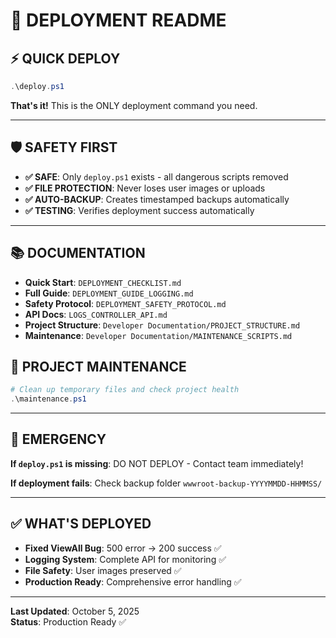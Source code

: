 # 🚀 DEPLOYMENT README

## ⚡ QUICK DEPLOY
```powershell
.\deploy.ps1
```
**That's it!** This is the ONLY deployment command you need.

---

## 🛡️ SAFETY FIRST
- **✅ SAFE**: Only `deploy.ps1` exists - all dangerous scripts removed
- **✅ FILE PROTECTION**: Never loses user images or uploads
- **✅ AUTO-BACKUP**: Creates timestamped backups automatically
- **✅ TESTING**: Verifies deployment success automatically

---

## 📚 DOCUMENTATION
- **Quick Start**: `DEPLOYMENT_CHECKLIST.md` 
- **Full Guide**: `DEPLOYMENT_GUIDE_LOGGING.md`
- **Safety Protocol**: `DEPLOYMENT_SAFETY_PROTOCOL.md`
- **API Docs**: `LOGS_CONTROLLER_API.md`
- **Project Structure**: `Developer Documentation/PROJECT_STRUCTURE.md`
- **Maintenance**: `Developer Documentation/MAINTENANCE_SCRIPTS.md`

## 🧹 PROJECT MAINTENANCE
```powershell
# Clean up temporary files and check project health
.\maintenance.ps1
```

---

## 🚨 EMERGENCY
**If `deploy.ps1` is missing**: DO NOT DEPLOY - Contact team immediately!

**If deployment fails**: Check backup folder `wwwroot-backup-YYYYMMDD-HHMMSS/`

---

## ✅ WHAT'S DEPLOYED
- **Fixed ViewAll Bug**: 500 error → 200 success ✅
- **Logging System**: Complete API for monitoring ✅  
- **File Safety**: User images preserved ✅
- **Production Ready**: Comprehensive error handling ✅

---

**Last Updated**: October 5, 2025  
**Status**: Production Ready ✅